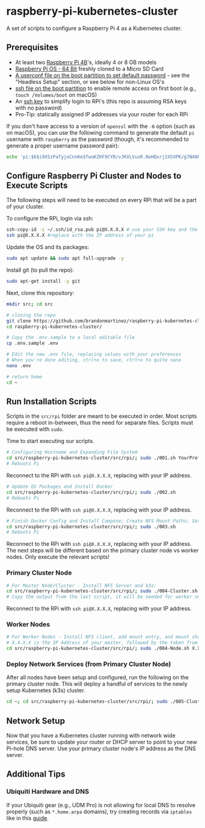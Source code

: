 # raspberry-pi-kubernetes-cluster

A set of scripts to configure a Raspberry Pi 4 as a Kubernetes cluster.

## Prerequisites

- At least two
  [Raspberry Pi 4B](https://www.raspberrypi.com/products/raspberry-pi-4-model-b/)'s,
  ideally 4 or 8 GB models
- [Raspberry Pi OS - 64 Bit](https://downloads.raspberrypi.org/raspios_lite_arm64/images/)
  freshly cloned to a Micro SD Card
- [A userconf file on the boot partition to set default password](https://www.raspberrypi.com/news/raspberry-pi-bullseye-update-april-2022/) -
  see the "Headless Setup" section, or see below for non-Linux OS's
- [ssh file on the boot partition](https://www.raspberrypi.com/documentation/computers/configuration.html#ssh-or-ssh-txt)
  to enable remote access on first boot (e.g., `touch /Volumes/boot` on macOS)
- An [ssh key](https://www.ssh.com/academy/ssh/keygen) to simplify login to
  RPi's (this repo is assuming RSA keys with no password)
- Pro-Tip: statically assigned IP addresses via your router for each RPi

If you don't have access to a version of `openssl` with the `-6` option (such as
on macOS), you can use the following command to generate the default `pi`
username with `raspberry` as the password (though, it's recommended to generate
a proper username password pair):

```sh
echo 'pi:$6$i9XSzPaTyjaCnnKe$fwuKZKF9CYR/vJKVLVusR.NoHQxrj2XSVPK/g7N46RzSaB/9oNmxMXIC3uLIEGV.qg8MYmuJIFAL4ymF4YLeP.' > /Volumes/boot/userconf
```

## Configure Raspberry Pi Cluster and Nodes to Execute Scripts

The following steps will need to be executed on every RPi that will be a part of
your cluster.

To configure the RPi, login via ssh:

```sh
ssh-copy-id -i ~/.ssh/id_rsa.pub pi@X.X.X.X # use your SSH key and the IP of the pi
ssh pi@X.X.X.X #replace with the IP address of your pi
```

Update the OS and its packages:

```sh
sudo apt update && sudo apt full-upgrade -y
```

Install git (to pull the repo):

```sh
sudo apt-get install -y git
```

Next, clone this repository:

```sh
mkdir src; cd src

# cloning the repo
git clone https://github.com/brandonmartinez/raspberry-pi-kubernetes-cluster.git
cd raspberry-pi-kubernetes-cluster/

# Copy the .env.sample to a local editable file
cp .env.sample .env

# Edit the new .env file, replacing values with your preferences
# When you're done editing, ctrl+o to save, ctrl+x to quite nano
nano .env

# return home
cd ~
```

## Run Installation Scripts

Scripts in the `src/rpi` folder are meant to be executed in order. Most scripts
require a reboot in-between, thus the need for separate files. Scripts must be
executed with `sudo`.

Time to start executing our scripts.

```sh
# Configuring Hostname and Expanding File System
cd src/raspberry-pi-kubernetes-cluster/src/rpi/; sudo ./001.sh YourPreferredHostNameForThePi YourPreferredPasswordForThePiUserAccount
# Reboots Pi
```

Reconnect to the RPi with `ssh pi@X.X.X.X`, replacing with your IP address.

```sh
# Update OS Packages and Install Docker
cd src/raspberry-pi-kubernetes-cluster/src/rpi/; sudo ./002.sh
# Reboots Pi
```

Reconnect to the RPi with `ssh pi@X.X.X.X`, replacing with your IP address.

```sh
# Finish Docker Config and Install Compose; Create NFS Mount Paths; Setup Boot Options
cd src/raspberry-pi-kubernetes-cluster/src/rpi/; sudo ./003.sh
# Reboots Pi
```

Reconnect to the RPi with `ssh pi@X.X.X.X`, replacing with your IP address. The
next steps will be different based on the primary cluster node vs worker nodes.
Only execute the relevant scripts!

### Primary Cluster Node

```sh
# For Master Node/Cluster - Install NFS Server and k3s:
cd src/raspberry-pi-kubernetes-cluster/src/rpi/; sudo ./004-Cluster.sh
# Copy the output from the last script, it will be needed for worker nodes
```

Reconnect to the RPi with `ssh pi@X.X.X.X`, replacing with your IP address.

### Worker Nodes

```sh
# For Worker Nodes - Install NFS client, add mount entry, and mount share; install k3s worker node
# X.X.X.X is the IP Address of your master, followed by the token from k3s:
cd src/raspberry-pi-kubernetes-cluster/src/rpi/; sudo ./004-Node.sh X.X.X.X "Token from 004-Cluster"
```

### Deploy Network Services (from Primary Cluster Node)

After all nodes have been setup and configured, run the following on the primary
cluster node. This will deploy a handful of services to the newly setup
Kubernetes (k3s) cluster.

```sh
cd ~; cd src/raspberry-pi-kubernetes-cluster/src/rpi/; sudo ./005-Cluster.sh
```

## Network Setup

Now that you have a Kubernetes cluster running with network wide services, be
sure to update your router or DHCP server to point to your new Pi-hole DNS
server. Use your primary cluster node's IP address as the DNS server.

## Additional Tips

### Ubiquiti Hardware and DNS

If your Ubiquiti gear (e.g., UDM Pro) is not allowing for local DNS to resolve
properly (such as `*.home.arpa` domains), try creating records via `iptables`
like in this
[guide](https://scotthelme.co.uk/catching-and-dealing-with-naughty-devices-on-my-home-network-v2/).
